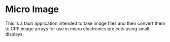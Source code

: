 # Micro Image

This is a tauri application intended to take image files and then convert them to CPP image arrays for use in micro electronics projects using small displays.

